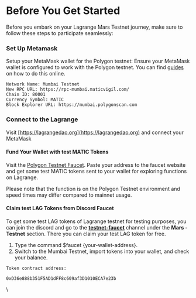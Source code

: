 # Before You Get Started

Before you embark on your Lagrange Mars Testnet journey, make sure to follow these steps to participate seamlessly:

### Set Up Metamask

Setup your MetaMask wallet for the Polygon testnet: Ensure your MetaMask wallet is configured to work with the Polygon testnet. You can find [guides](https://filswan.medium.com/how-to-add-polygon-mumbai-testnet-to-metamask-16a11db91214) on how to do this online.

```
Network Name: Mumbai Testnet
New RPC URL: https://rpc-mumbai.maticvigil.com/
Chain ID: 80001
Currency Symbol: MATIC
Block Explorer URL: https://mumbai.polygonscan.com

```

### Connect to the Lagrange

Visit [https://lagrangedao.org](https://lagrangedao.org) and connect your MetaMask

#### Fund Your Wallet with test MATIC Tokens

Visit the [Polygon Testnet Faucet](https://faucet.polygon.technology/). Paste your address to the faucet website and get some test MATIC tokens sent to your wallet for exploring functions on Lagrange.

Please note that the function is on the Polygon Testnet environment and speed times may differ compared to mainnet usage.

#### Claim test LAG Tokens from Discord Faucet[​](https://docs.bnbchain.org/docs/bsc-faucet#claim-tbnb-tokens-from-discord-faucet)

To get some test LAG tokens of Lagrange testnet for testing purposes, you can join the discord and go to the [**testnet-faucet**](https://discord.gg/4VDX4nPZpb) channel under the **Mars - Testnet** section. There you can claim your test LAG token for free.

1. Type the command $faucet {your-wallet-address}.
2. Switch to the Mumbai Testnet, import tokens into your wallet, and check your balance.

`Token contract address:`

`0xD36e888b351F5AD1dFF8c609af3D1010ECA7e23b`

\
